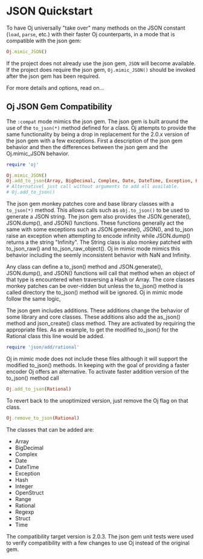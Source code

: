 # JSON Quickstart

To have Oj universally "take over" many methods on the JSON constant (`load`, `parse`, etc.) with
their faster Oj counterparts, in a mode that is compatible with the json gem:

```ruby
Oj.mimic_JSON()
```

If the project does not already use the json gem, `JSON` will become available.
If the project does require the json gem, `Oj.mimic_JSON()` should be invoked after the
json gem has been required.

For more details and options, read on...

## Oj JSON Gem Compatibility

The `:compat` mode mimics the json gem. The json gem is built around the use
of the `to_json(*)` method defined for a class. Oj attempts to provide the
same functionality by being a drop in replacement for the 2.0.x version of the
json gem with a few exceptions. First a description of the json gem behavior
and then the differences between the json gem and the Oj.mimic_JSON behavior.

```ruby
require 'oj'

Oj.mimic_JSON()
Oj.add_to_json(Array, BigDecimal, Complex, Date, DateTime, Exception, Hash, Integer, OpenStruct, Range, Rational, Regexp, Struct, Time)
# Alternativel just call without arguments to add all available.
# Oj.add_to_json()
```

The json gem monkey patches core and base library classes with a `to_json(*)`
method. This allows calls such as `obj.to_json()` to be used to generate a
JSON string. The json gem also provides the JSON.generate(), JSON.dump(), and
JSON() functions. These functions generally act the same with some exceptions
such as JSON.generate(), JSON(), and to_json raise an exception when
attempting to encode infinity while JSON.dump() returns a the string
"Infinity". The String class is also monkey patched with to_json_raw() and
to_json_raw_object(). Oj in mimic mode mimics this behavior including the
seemly inconsistent behavior with NaN and Infinity.

Any class can define a to_json() method and JSON.generate(), JSON.dump(), and
JSON() functions will call that method when an object of that type is
encountered when traversing a Hash or Array. The core classes monkey patches
can be over-ridden but unless the to_json() method is called directory the
to_json() method will be ignored. Oj in mimic mode follow the same logic,

The json gem includes additions. These additions change the behavior of some
library and core classes. These additions also add the as_json() method and
json_create() class method. They are activated by requiring the appropriate
files. As an example, to get the modified to_json() for the Rational class
this line would be added.

```ruby
require 'json/add/rational'
```

Oj in mimic mode does not include these files although it will support the
modified to_json() methods. In keeping with the goal of providing a faster
encoder Oj offers an alternative. To activate faster addition version of the
to_json() method call

```ruby
Oj.add_to_json(Rational)
```

To revert back to the unoptimized version, just remove the Oj flag on that
class.

```ruby
Oj.remove_to_json(Rational)
```

The classes that can be added are:

* Array
* BigDecimal
* Complex
* Date
* DateTime
* Exception
* Hash
* Integer
* OpenStruct
* Range
* Rational
* Regexp
* Struct
* Time

The compatibility target version is 2.0.3. The json gem unit tests were used
to verify compatibility with a few changes to use Oj instead of the original
gem.
